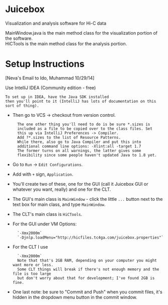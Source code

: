 Juicebox
========

Visualization and analysis software for Hi-C data

MainWindow.java is the main method class for the visualization portion of the software.  
HiCTools is the main method class for the analysis portion.


Setup Instructions
========

[Neva's Email to Ido, Muhammad  10/29/14]

Use IntelliJ IDEA (Community edition - free)

    To set up in IDEA, have the Java SDK installed
    then you'll point to it (IntelliJ has lots of documentation on this sort of thing).  

* Then go to VCS -> checkout from version control.

        The one other thing you'll need to do is be sure *.sizes is
        included as a file to be copied over to the class files. Set
        this up via IntelliJ Preferences -> Compiler.
        Add ?*.sizes to the list of Resource Patterns.
        While there, also go to Java Compiler and put this into
        additional command line options: -Xlint:all -target 1.7
        The former turns on all warnings, the latter gives some
        flexibility since some people haven't updated Java to 1.8 yet.

* Go to `Run` -> `Edit Configurations`.
* Add with `+` sign, `Application`.
* You'll create two of these, one for the GUI (call it Juicebox GUI or whatever you want, really) and one for the CLT.
* The GUI's main class is `MainWindow` - click the little `...` button next to the text box for main class, and type `MainWindow`.
* The CLT's main class is `HiCTools`.  
* For the GUI under VM Options:

        `-Xmx2000m`
        `-Djnlp.loadMenu="http://hicfiles.tc4ga.com/juicebox.properties"`

* For the CLT I use 

        `-Xmx2000m`
        Note that that's 2GB RAM, depending on your computer you might want more or less.
        Some CLT things will break if there's not enough memory and the file is too large
        but don't worry about that for development; I've found 2GB is fine.

* One last note: be sure to "Commit and Push" when you commit files, it's hidden in the dropdown menu button in the
commit window.
